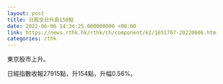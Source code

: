 ```yaml
---
layout: post
title: 日股全日升逾150點
date: 2022-06-06 14:34:25.000000000 +08:00
link: https://news.rthk.hk/rthk/ch/component/k2/1651787-20220606.htm
categories: rthk
---
```


東京股市上升。

日經指數收報27915點，升154點，升幅0.56%。
